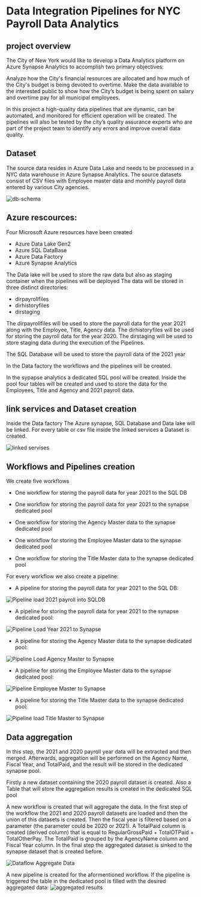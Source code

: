 # Data Integration Pipelines for NYC Payroll Data Analytics
## project overview
The City of New York would like to develop a Data Analytics platform on Azure Synapse Analytics to accomplish two primary objectives:

Analyze how the City's financial resources are allocated and how much of the City's budget is being devoted to overtime.
Make the data available to the interested public to show how the City’s budget is being spent on salary and overtime pay for all municipal employees.

In this project a high-quality data pipelines that are dynamic, can be automated, and monitored for efficient operation will be created. The pipelines will also be tested by the city’s quality assurance experts who are part of the project team to identify any errors and improve overall data quality.

## Dataset
The source data resides in Azure Data Lake and needs to be processed in a NYC data warehouse in Azure Synapse Analytics. The source datasets consist of CSV files with Employee master data and monthly payroll data entered by various City agencies.

![db-schema](https://user-images.githubusercontent.com/46052843/217810408-44cca1a0-0e3f-47df-8d77-0aca632ab6fe.jpeg)

## Azure rescources:
Four Microsoft Azure resources have been created 
- Azure Data Lake Gen2
- Azure SQL DataBase
- Azure Data Factory
- Azure Synapse Analytics

The Data lake will be used to store the raw data but also as staging container when the pipelines will be deployed
The data will be stored in three distinct directories:
- dirpayrollfiles
- dirhistoryfiles
- dirstaging

The dirpayrollfiles will be used to store the payroll data for the year 2021 along with the Employee, Title, Agency data. The dirhistoryfiles will be used for storing the payroll data for the year 2020. The dirstaging will be used to store staging data during the execution of the Pipelines.

The SQL Database will be used to store the payroll data of the 2021 year 

In the Data factory the workflows and the pipelines will be created.

In the sypapse analytics a dedicated SQL pool will be created. Inside the pool four tables will be created and used to store the data for the Employees, Title and Agency and 2021 payroll data.

## link services and Dataset creation
Inside the Data factory 
The Azure synapse, SQL Database and Data lake will be linked. For every table or csv file inside the linked services a Dataset is created.

![linked servises](https://user-images.githubusercontent.com/46052843/217815038-39d8892f-6add-4350-ae5b-cf7aa7358ced.png)



## Workflows and Pipelines creation 

We create five workflows

- One workflow for storing the payroll data for year 2021 to the SQL DB

- One workflow for storing the payroll data for year 2021 to the synapse dedicated pool

- One workflow for storing the Agency Master data to the synapse dedicated pool

- One workflow for storing the Employee Master data to the synapse dedicated pool

- One workflow for storing the Title Master data to the synapse dedicated pool

For every workflow we also create a pipeline:

- A pipeline for storing the payroll data for year 2021 to the SQL DB:

![Pipeline load 2021 payroll into SQLDB](https://user-images.githubusercontent.com/46052843/217819093-75d6e4b3-76a5-4403-a924-e17ba439533a.png)

- A pipeline for storing the payroll data for year 2021 to the synapse dedicated pool:

![Pipeline Load Year 2021 to Synapse](https://user-images.githubusercontent.com/46052843/217819103-5e830e72-7b95-4d75-8fe5-61aa889e6d08.png)

- A pipeline for storing the Agency Master data to the synapse dedicated pool:

![Pipeline Load Agency Master to Synapse](https://user-images.githubusercontent.com/46052843/217819096-f11dafe4-bde2-4449-98d9-2e5e1ad995b5.png)

- A pipeline for storing the Employee Master data to the synapse dedicated pool:

![Pipeline Employee Master to Synapse](https://user-images.githubusercontent.com/46052843/217819087-46e4a676-4836-4b86-b631-921d64288c6b.png)

- A pipeline for storing the Title Master data to the synapse dedicated pool:

![Pipeline load Title Master to Synapse](https://user-images.githubusercontent.com/46052843/217819099-4cc13d2b-bede-456e-891b-73627c526234.png)

## Data aggregation 
In this step, the 2021 and 2020 payroll year data will be extracted and then merged. Afterwards, aggregation will be performed on the Agency Name, Fiscal Year, and TotalPaid, and the result will be stored in the dedicated synapse pool.

Firstly a new dataset containing the 2020 payroll dataset is created. Also a Table that will store the aggregation results is created in the dedicated SQL pool

A new workflow is created that will aggregate the data. In the first step of the workflow the 2021 and 2020 payroll datasets are loaded and then the union of this datasets is created. Then the fiscal year is filtered based on a parameter (the parameter could be 2020 or 2021). A TotalPaid column is created (derived column) that is equal to RegularGrossPaid + TotalOTPaid + TotalOtherPay. The TotalPaid is grouped by the AgencyName column and Fiscal Year column. In the final step the aggregated dataset is sinked to the synapse dataset that is created before. 

![Dataflow Aggregate Data](https://user-images.githubusercontent.com/46052843/217829436-8b6a4024-e503-4fd6-8c7f-239a39ef8e1a.png)

A new pipeline is created for the aformentioned workflow. If the pipeline is triggered the table in the dedicated pool is filled with the desired aggregated data:
![aggregated results ](https://user-images.githubusercontent.com/46052843/217830677-35e71bf3-dc8f-44e7-a5d8-0627dc38dc25.png)

